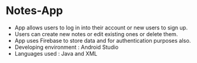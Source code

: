 # Notes-App
- App allows users to log in into their account or new users to sign up.
- Users can create new notes or edit existing ones or delete them.
- App uses Firebase to store data and for authentication purposes also.
- Developing environment : Android Studio
- Languages used : Java and XML

